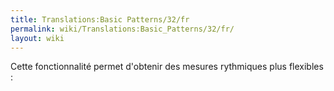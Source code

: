 ```yaml
---
title: Translations:Basic Patterns/32/fr
permalink: wiki/Translations:Basic_Patterns/32/fr/
layout: wiki
---
```


Cette fonctionnalité permet d'obtenir des mesures rythmiques plus
flexibles :
